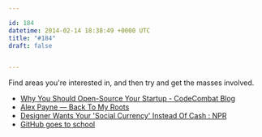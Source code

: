 ```yaml
---

id: 184
datetime: 2014-02-14 18:38:49 +0000 UTC
title: "#184"
draft: false


---
```


Find areas you're interested in, and then try and get the masses involved. 

 
 * [Why You Should Open-Source Your Startup - CodeCombat Blog](http://blog.codecombat.com/why-you-should-open-source-your-startup)
 * [Alex Payne — Back To My Roots](https://al3x.net/2014/02/11/back-to-my-roots.html)
 * [Designer Wants Your 'Social Currency' Instead Of Cash : NPR](http://www.npr.org/2014/02/07/272932755/the-last-word-in-business?sc=17&f=3)
 * [GitHub goes to school](https://github.com/blog/1775-github-goes-to-school)


